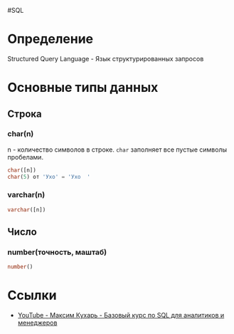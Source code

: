 #SQL
# Определение
Structured Query Language - Язык структурированных запросов
# Основные типы данных
## Строка
### char(n)
n - количество символов в строке. `char` заполняет все пустые символы пробелами.
```sql
char([n])
char(5) от 'Ухо' = 'Ухо  '
```
### varchar(n)
```sql
varchar([n])
```
## Число
### number(точность, маштаб)
```sql
number()
```
# Ссылки
- [YouTube - Максим Кухарь - Базовый курс по SQL для аналитиков и менеджеров](https://youtube.com/playlist?list=PLKl9v2TQvIkq4i_hZwZ1PmobxJSkIGwBf&si=isj-N83hn2N_WH4a)